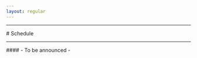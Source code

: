 ```yaml
---
layout: regular
---
```


<hr style="clear: both;" />
# Schedule
<hr style="clear: both;" />
#### - To be announced -


